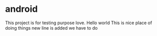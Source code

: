 # android
This project is for testing purpose love. Hello world
This is nice place of doing things
new line is added
we have to do

